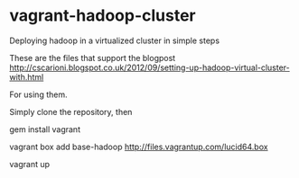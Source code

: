 vagrant-hadoop-cluster
======================

Deploying hadoop in a virtualized cluster in simple steps

These are the files that support the blogpost http://cscarioni.blogspot.co.uk/2012/09/setting-up-hadoop-virtual-cluster-with.html

For using them.

Simply clone the repository, then

gem install vagrant 

vagrant box add base-hadoop http://files.vagrantup.com/lucid64.box

vagrant up
